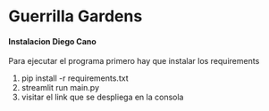 # Guerrilla Gardens 
#### Instalacion Diego Cano

Para ejecutar el programa primero hay que instalar los requirements  

1. pip install -r requirements.txt
2. streamlit run main.py
3. visitar el link que se despliega en la consola
